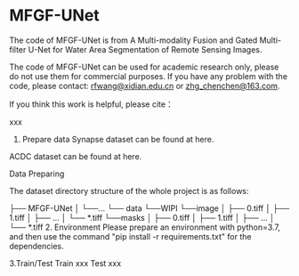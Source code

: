 # MFGF-UNet
The code of MFGF-UNet is from A Multi-modality Fusion and Gated Multi-filter U-Net for Water Area Segmentation of Remote Sensing Images.

The code of MFGF-UNet can be used for academic research only, please do not use them for commercial purposes. If you have any problem with the code, please contact: rfwang@xidian.edu.cn or zhg_chenchen@163.com.

lf you think this work is helpful, please cite：

xxx

1. Prepare data
Synapse dataset can be found at here.

ACDC dataset can be found at here.

Data Preparing

The dataset directory structure of the whole project is as follows:

├── MFGF-UNet
│   └──...
└── data
    └──WIPI
        	└──image
                │   ├── 0.tiff
                │   ├── 1.tiff
                │   ├── ...
                │   └── *.tiff
            └──masks
                │   ├── 0.tiff
                │   ├── 1.tiff
                │   ├── ...
                │   └── *.tiff
2. Environment
Please prepare an environment with python=3.7, and then use the command "pip install -r requirements.txt" for the dependencies.

3.Train/Test
Train
xxx
Test
xxx

